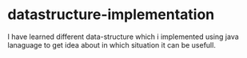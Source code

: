 # datastructure-implementation
I have learned different data-structure which i implemented using java lanaguage to get idea about in which situation it can be usefull.
